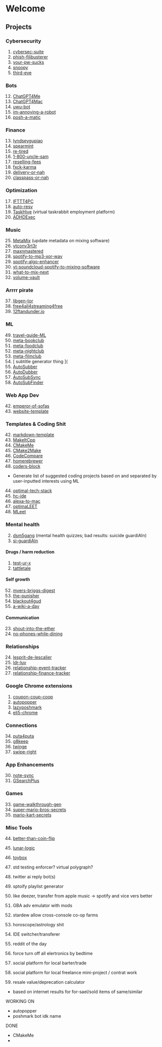# Welcome


## Projects


### Cybersecurity
1. [cybersec-suite](https://github.com/lyndskg/cybersec-suite)
2. [phish-filibusterer](https://github.com/lyndskg/phish-filibusterer)
4. [your-pw-sucks](https://github.com/lyndskg/your-pw-sucks)
5. [snoopy](https://github.com/lyndskg/snoopy)
6. [third-eye](https://github.com/lyndskg/third-eye)


### Bots 
12. [ChatGPT4Me](https://github.com/lyndskg/ChatGPT4Me)
7. [ChatGPT4Mac](https://github.com/lyndskg/ChatGPT4Mac)
8. [uwu-bot](https://github.com/lyndskg/uwu-bot)
9. [im-annoying-a-robot](https://github.com/lyndskg/im-annoying-a-robot)
10. [posh-a-matic](https://github.com/lyndskg/posh-a-matic)

### Finance 
13. [lyndseygupiao](https://github.com/lyndskg/lyndseygupiao)
14. [spearmint](https://github.com/lyndskg/spearmint)
23. [re-tired](https://github.com/lyndskg/re-tired)
24. [1-800-uncle-sam](https://github.com/lyndskg/1-800-uncle-sam)
21. [reselling-fees](https://github.com/lyndskg/reselling-fees)
12. [fxck-karma](https://github.com/lyndskg/fxck-karma)
17. [delivery-or-nah](https://github.com/lyndskg/delivery-or-nah)
18. [classpass-or-nah](https://github.com/lyndskg/classpass-or-nah)

### Optimization
17. [IFTTT4PC](https://github.com/lyndskg/IFTTT4PC)
18. [auto-resy](https://github.com/lyndskg/auto-resy)
19. [TaskHive](https://github.com/lyndskg/TaskHive) (virtual taskrabbit employment platform)
20. [ADHDExec](https://github.com/lyndskg/ADHDExec)



### Music
25. [MetaMix](https://github.com/lyndskg/MetaMix) (update metadata on mixing software)
26. [ytconv3rt3r](https://github.com/lyndskg/ytconv3rt3r)
27. [maxnmastered](https://github.com/lyndskg/maxnmastered)
28. [spotify-to-mp3-xor-wav](https://github.com/lyndskg/spotify-to-mp3-xor-wav)
29. [spotify-algo-enhancer](https://github.com/lyndskg/spotify-algo-enhancer)
30. [yt-soundcloud-spotify-to-mixing-software](https://github.com/lyndskg/yt-soundcloud-spotify-to-mixing-software)
31. [what-to-mix-next](https://github.com/lyndskg/what-to-mix-next)
35. [volume-vault](https://github.com/lyndskg/volume-vault)

### Arrrr pirate
37. [libgen-tor](https://github.com/lyndskg/libgen-tor)
38. [free4all4streaming4free](https://github.com/lyndskg/free4all4streaming4free)
39. [12ftandunder.io](https://github.com/lyndskg/12ftandunder.io)

### ML
49. [travel-guide-ML](https://github.com/lyndskg/travel-guide-ML)
38. [meta-bookclub](https://github.com/lyndskg/meta-bookclub)
39. [meta-foodclub](https://github.com/lyndskg/meta-foodclub)
40. [meta-nightclub](https://github.com/lyndskg/meta-nightclub)
41. [meta-filmclub](https://github.com/lyndskg/meta-filmclub)
11. [ subtitle generator thing ](
37. [AutoSubber](https://github.com/lyndskg/AutoSubber)
38. [AutoDubber](https://github.com/lyndskg/AutoDubber)
39. [AutoSubSync](https://github.com/lyndskg/AutoSubSync)
40. [AutoSubFinder](https://github.com/lyndskg/AutoSubFinder)

### Web App Dev
42. [emperor-of-sofas](https://github.com/lyndskg/emperor-of-sofas)
44. [website-template](https://github.com/lyndskg/website-template)

### Templates & Coding Shit
42. [markdown-template](https://github.com/lyndskg/markdown-template)
43. [MakeItCpp](https://github.com/lyndskg/MakeItCpp)
46. [CMakeMe](https://github.com/lyndskg/CMakeMe)
44. [CMake2Make](https://github.com/lyndskg/CMake2Make)
45. [CodeCompare](https://github.com/lyndskg/CodeCompare)
46. [homerebrewer](https://github.com/lyndskg/homerebrewer)
42. [coders-block](https://github.com/lyndskg/coders-block)
  - Generate list of suggested coding projects based on and separated by user-inputted interests using ML
44. [optimal-tech-stack](https://github.com/lyndskg/coders-block)
47. [hc-ide](https://github.com/lyndskg/hc-ide)
48. [alexa-to-mac](https://github.com/lyndskg/alexa-to-mac)
1. [optimaLEET](https://github.com/lyndskg/optimaLEET)
18. [MLeet](https://github.com/lyndskg/MLeet)

### Mental health 
2. [dsm5gang](https://github.com/lyndskg/dsm5gang) (mental health quizzes; bad results: suicide guardiAIn)
48. [si-guardiAIn](https://github.com/lyndskg/si-guardiAIn)
#### Drugs / harm reduction
1. [test-ur-x](https://github.com/lyndskg/test-ur-x)
50. [tattletale](https://github.com/lyndskg/tattletale)
#### Self growth 
52. [myers-briggs-digest](https://github.com/lyndskg/myers-briggs-digest)
53. [the-punisher](https://github.com/lyndskg/the-punisher)
54. [blackout4gud](https://github.com/lyndskg/blackout4gud)
55. [a-wiki-a-day](https://github.com/lyndskg/a-wiki-a-day)
#### Communication
23. [shout-into-the-ether](https://github.com/lyndskg/shout-into-the-ether)
24. [no-phones-while-dining](https://github.com/lyndskg/no-phones-while-dining)

### Relationships
24. [lesprit-de-lescalier](https://github.com/lyndskg/lesprit-de-lescalier)
25. [ldr-luv](https://github.com/lyndskg/ldr-luv)
26. [relationship-event-tracker](https://github.com/lyndskg/relationship-event-tracker)
27. [relationship-finance-tracker](https://github.com/lyndskg/relationship-finance-tracker)

### Google Chrome extensions
1. [coupon-coup-coop](https://github.com/lyndskg/coupon-coup-coop)
2. [autopopper](https://github.com/lyndskg/autopopper)
32. [lazyposhmark](https://github.com/lyndskg/lazyposhmark)
33. [eli5-chrome](https://github.com/lyndskg/eli5-chrome)


### Connections
34. [puta4puta](https://github.com/lyndskg/puta4puta)
35. [g8keep](https://github.com/lyndskg/g8keep)
36. [twinge](https://github.com/lyndskg/twinge)
37. [swipe-right](https://github.com/lyndskg/swipe-right)


### App Enhancements
30. [note-sync](https://github.com/note-sync)
31. [GSearchPlus](https://github.com/lyndskg/GSearchPlus)


### Games
33. [game-walkthrough-gen](https://github.com/lyndskg/game-walkthrough-gen)
34. [super-mario-bros-secrets](https://github.com/lyndskg/super-mario-bros-secrets)
35. [mario-kart-secrets](https://github.com/lyndskg/mario-kart-secrets)
  
### Misc Tools
44. [better-than-coin-flip](https://github.com/lyndskg/better-than-coin-flip)
45. [lunar-logic](https://github.com/lyndskg/lunar-logic)
20. [toybox](https://github.com/lyndskg/toybox)

  

49. std testing enforcer? virtual polygraph?
50. twitter ai reply bot(s)
55. sptoify playlist generator
56. like deezer, transfer from apple music -> spotify and vice vers better
57. GBA adv emulator with mods
58. stardew allow cross-console co-op farms
59. horoscope/astrology shit
61. IDE switcher/transferer
62. reddit of the day
63. force turn off all elertronics by bedtime
65. social platform for local barter/trade
66. social platform for local freelance mini-project / contrat work
67. resale value/deprecation calculator
-  based on internet results for for-sael/sold items of same/similar

WORKING ON
- autopopper
- poshmark bot idk name

DONE
- CMakeMe
- 
